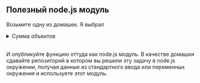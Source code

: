## Полезный node.js модуль

Возьмите одну из домашек.
Я выбрал

<details close>
<summary>Сумма объектов</summary>
Напишите функцию, которая суммирует объекты по следующему принципу:

\
На вход принимается два объекта в виде аргументов.

Возвращается новый объект, в котором

  1) Если поле есть только в первом аргументе или только во втором, то оно будет в результирующем объекте с тем же значением, что и в одном из исходных объектов.

  2) Если поле есть и в первом аргументе и во втором, то  в результирующем такое поле также будет, а значением будет результат применения оператора `+` к значениям из обоих аргументов

  Например:

  ```
  Аргумент1: { cool: 'yes', value: 5 }
  Аргумент2: { cool: 'no', result: 15 }
  Результат: { cool: 'yesno', value: 5, result: 15 }
  ```

  ```
  Аргумент1 { cool: 'yes', value: 5 }
  Аргумент2: { text: 'no', value: 15 }
  Результат: { cool: 'yes', text: 'no', value: 20 }
  ```

  Порядок полей в результате не имеет значения.
</details>

\
И опубликуйте функцию оттуда как node.js модуль. В качестве домашки сдавайте репозиторий в котором вы решили эту задачу в node.js окружении, получая данные из стандартного ввода или переменных окружения и используете этот модуль.
